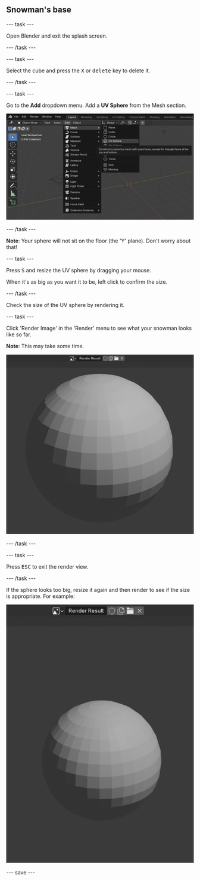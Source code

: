 ## Snowman's base

--- task ---

Open Blender and exit the splash screen.

--- /task ---

--- task ---

Select the cube and press the <kbd>X</kbd> or <kbd>delete</kbd> key to delete it.

--- /task ---

--- task ---

Go to the **Add** dropdown menu. Add a **UV Sphere** from the Mesh section.

![Add UV Sphere](images/uv-sphere.png)

--- /task ---

**Note**: Your sphere will not sit on the floor (the 'Y' plane). 
Don't worry about that!

--- task ---

Press <kbd>S</kbd> and resize the UV sphere by dragging your mouse.

When it's as big as you want it to be, left click to confirm the size.

--- /task ---

Check the size of the UV sphere by rendering it.

--- task ---

Click 'Render Image' in the 'Render' menu to see what your snowman looks like so far.

**Note**: This may take some time.

![Render base](images/blender-render-base-1.png)

--- /task ---

--- task ---

Press <kbd>ESC</kbd> to exit the render view.

--- /task ---

If the sphere looks too big, resize it again and then render to see if the size is appropriate. For example:

![Render base again](images/blender-render-base-2.png)

--- save ---
